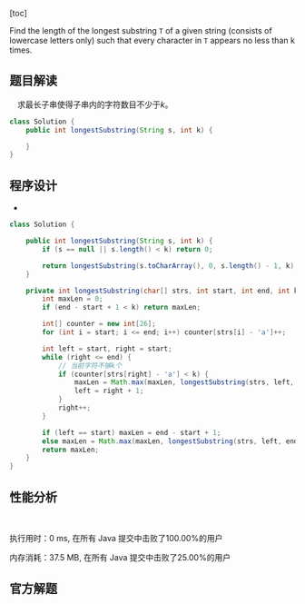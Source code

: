 [toc]

Find the length of the longest substring `T` of a given string (consists of lowercase letters only) such that every character in `T` appears no less than k times.



## 题目解读

&emsp;求最长子串使得子串内的字符数目不少于$k$。

```java
class Solution {
    public int longestSubstring(String s, int k) {

    }
}
```

## 程序设计

* 

```java
class Solution {

    public int longestSubstring(String s, int k) {
        if (s == null || s.length() < k) return 0;

        return longestSubstring(s.toCharArray(), 0, s.length() - 1, k);
    }

    private int longestSubstring(char[] strs, int start, int end, int k) {
        int maxLen = 0;
        if (end - start + 1 < k) return maxLen;

        int[] counter = new int[26];
        for (int i = start; i <= end; i++) counter[strs[i] - 'a']++;

        int left = start, right = start;
        while (right <= end) {
            // 当前字符不够k个
            if (counter[strs[right] - 'a'] < k) {
                maxLen = Math.max(maxLen, longestSubstring(strs, left, right - 1, k));
                left = right + 1;
            }
            right++;
        }

        if (left == start) maxLen = end - start + 1;
        else maxLen = Math.max(maxLen, longestSubstring(strs, left, end, k));
        return maxLen;
    }
}
```

## 性能分析

&emsp;

执行用时：0 ms, 在所有 Java 提交中击败了100.00%的用户

内存消耗：37.5 MB, 在所有 Java 提交中击败了25.00%的用户

## 官方解题

&emsp;